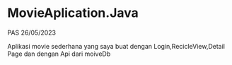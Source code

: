# MovieAplication.Java
PAS 26/05/2023


Aplikasi movie sederhana yang saya buat dengan Login,RecicleView,Detail Page dan dengan Api dari moiveDb
